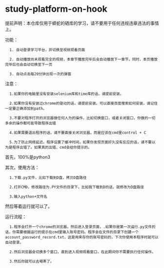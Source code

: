 # study-platform-on-hook
提前声明：本仓库仅用于蟒蛇的硒库的学习，请不要用于任何违规违章违法的事情上。

功能：

      1. 自动登录学习平台，并切换至视频观看页面

      2. 自动播放尚未观看完全的视频，本章节播放完毕后会自动播放下一章节，同时，本页播放完毕后也会自动切换至下一页

      3. 自动点击每20分钟出现一次的弹窗


注意：

      1.如果你的电脑里没有安装selenium库和time库的话，请提前安装。

      2.如果你没有安装过chrome的驱动的话，请提前安装。可以直接百度搜索如何安装，请记住一定要正确添加到path。
      
      3.不要对程序打开的浏览器做任何人为的操作，比如切换窗口，或者关闭窗口，你做的一切多余的操作都可能导致程序出错
      
      4.如果需要退出程序的话，请不要直接关闭浏览器，而是应该在cmd里control + C
      
      5.为了防止网络延迟，程序设置了缓冲时间，如果你发现页面好久没有反应的话，请不要以为是程序出错了。如果真的出错，cmd会给你提示的。

首先，100%是python3

其次，使用方法：

      1.下载.py文件，比如下载到D盘，拷贝D盘路径

      2.打开CMD，修改路径为.PY文件的目录下，比如我下载到D的话，就修改为D盘路径

      3.输入python+文件名

然后等着运行就可以了。

运行流程：

      1.程序会打开一个chrome的浏览器，然后进入登录页面，.如果你是第一次运行.py文件的话，你需要根据运行的提示在cmd里输入账号密码。程序会在文件的目录下创建一个account_password_record.txt，这是用来存你的账号密码的，下次你使用本程序时就可以自动登录。
 
      2.然后浏览器会切换多个窗口，直到进入视频观看窗口，在此期间你不需要执行任何操作。
 
      3.然后你就可以去喝茶了。

      
